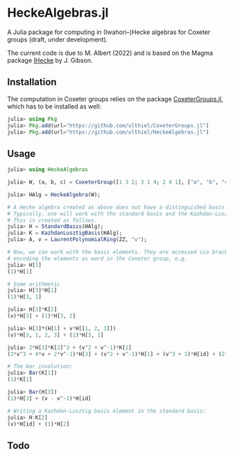 # HeckeAlgebras.jl

A Julia package for computing in (Iwahori–)Hecke algebras for Coxeter groups (draft, under development).

The current code is due to M. Albert (2022) and is based on the Magma package [IHecke](https://github.com/joelgibson/IHecke) by J. Gibson.

## Installation

The computation in Coxeter groups relies on the package [CoxeterGroups.jl](https://github.com/ulthiel/CoxeterGroups.jl), which has to be installed as well:

```julia
julia> using Pkg
julia> Pkg.add(url="https://github.com/ulthiel/CoxeterGroups.jl")
julia> Pkg.add(url="https://github.com/ulthiel/HeckeAlgebras.jl")
```

## Usage


```julia
julia> using HeckeAlgebras

julia> W, (a, b, c) = CoxeterGroup([1 3 2; 3 1 4; 2 4 1], ["a", "b", "c"]);

julia> HAlg = HeckeAlgebra(W);

# A Hecke algebra created as above does not have a distinguished basis yet. 
# Typically, one will work with the standard basis and the Kazhdan-Lusztig basis.
# This is created as follows.
julia> H = StandardBasis(HAlg);
julia> K = KazhdanLusztigBasis(HAlg);
julia> A, v = LaurentPolynomialRing(ZZ, "v");

# Now, we can work with the basis elements. They are accessed via bracket notation
# encoding the elements as word in the Coxeter group, e.g.
julia> H[1]
(1)*H[1]

# Some arithmetic
julia> H[3]*H[1]
(1)*H[3, 1]

julia> H[3]*K[2]
(v)*H[3] + (1)*H[3, 2]

julia> H[3]*(H[1] + v*H[[1, 2, 3]])
(v)*H[3, 1, 2, 3] + (1)*H[3, 1]

julia> 2*H[3]*K[2]^3 + (v^2 + v^-1)*K[1]
(2*v^3 + 4*v + 2*v^-1)*H[3] + (v^2 + v^-1)*H[1] + (v^3 + 1)*H[id] + (2*v^2 + 4 + 2*v^-2)*H[3, 2]

# The bar involution:
julia> Bar(K[1])
(1)*K[1]

julia> Bar(H[3])
(1)*H[3] + (v - v^-1)*H[id]

# Writing a Kazhdan-Lusztig basis element in the standard basis:
julia> H:K[2]
(v)*H[id] + (1)*H[2]
```

## Todo


